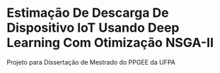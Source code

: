 # Estimação De Descarga De Dispositivo IoT Usando Deep Learning Com Otimização NSGA-II
Projeto para Dissertação de Mestrado do PPGEE da UFPA
